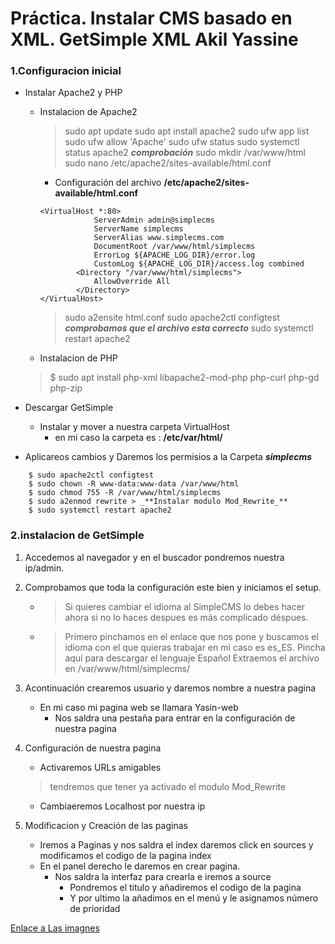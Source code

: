 # Práctica. Instalar CMS basado en XML. GetSimple XML Akil Yassine

### 1.Configuracion inicial

- Instalar Apache2 y PHP
    * Instalacion de Apache2 
        >sudo apt update
        sudo apt install apache2
        sudo ufw app list
        sudo ufw allow 'Apache'
        sudo ufw status
        sudo systemctl status apache2 _**comprobación**_
        sudo mkdir /var/www/html
        sudo nano /etc/apache2/sites-available/html.conf
        - Configuración del archivo **/etc/apache2/sites-available/html.conf**
        ```
        <VirtualHost *:80>
                    ServerAdmin admin@simplecms
                    ServerName simplecms
                    ServerAlias www.simplecms.com
                    DocumentRoot /var/www/html/simplecms
                    ErrorLog ${APACHE_LOG_DIR}/error.log
                    CustomLog ${APACHE_LOG_DIR}/access.log combined
                <Directory "/var/www/html/simplecms">
                    AllowOverride All
                </Directory>
        </VirtualHost>
        ````
        >sudo a2ensite html.conf
        sudo apache2ctl configtest _**comprobamos que el archivo esta correcto**_
        sudo systemctl restart apache2

    * Instalacion de PHP
    >$ sudo apt install php-xml libapache2-mod-php php-curl php-gd php-zip

- Descargar GetSimple
    * Instalar y mover a nuestra carpeta VirtualHost
        + en mi caso la carpeta es : **/etc/var/html/**

* Aplicareos cambios y Daremos los permisios a la Carpeta _**simplecms**_
>
        $ sudo apache2ctl configtest
        $ sudo chown -R www-data:www-data /var/www/html
        $ sudo chmod 755 -R /var/www/html/simplecms
        $ sudo a2enmod rewrite > _**Instalar modulo Mod_Rewrite_**
        $ sudo systemctl restart apache2

### 2.instalacion de GetSimple
1. Accedemos al navegador y en el buscador pondremos nuestra ip/admin.
2. Comprobamos que toda la configuración este bien y iniciamos el setup.  

    + >Si quieres cambiar el idioma al SimpleCMS lo debes hacer ahora si no   lo haces despues es más complicado déspues.
    + >Primero pinchamos en el enlace que nos pone y buscamos el idioma con el que quieras trabajar
en mi caso es es_ES. Pincha aquí para descargar el lenguaje Español
Extraemos el archivo en /var/www/html/simplecms/

3. Acontinuación crearemos usuario y daremos nombre a nuestra pagina

    + En mi caso mi pagina web se llamara Yasin-web
        + Nos saldra una pestaña para entrar en la configuración de nuestra pagina

4. Configuración de nuestra pagina 

    + Activaremos URLs amigables 
    > tendremos que tener ya activado el  modulo Mod_Rewrite 
    + Cambiaeremos Localhost por nuestra ip

5. Modificacion y Creación de las paginas 
    + Iremos a Paginas y nos saldra el index daremos click en sources y modificamos el codigo de la pagina index 
    + En el panel derecho le daremos en crear pagina.
        + Nos saldra la interfaz para crearla e iremos a source 
            + Pondremos el titulo y añadiremos el codigo de la pagina
            + Y por ultimo la añadimos en el menú y le asignamos número de prioridad

        

[Enlace a Las imagnes](https://drive.google.com/file/d/1RBGpUQR6oMeC7g69jwE9p6qRy5WhP2be/view?usp=sharing)
